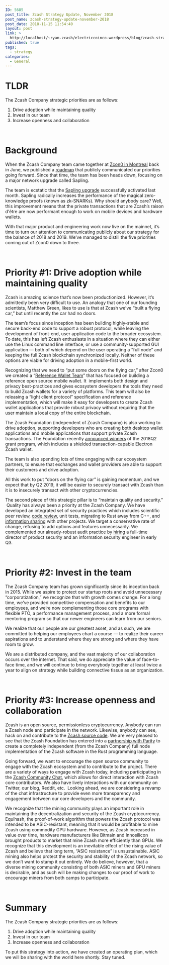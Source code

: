 ```yaml
---
ID: 5685
post_title: Zcash Strategy Update, November 2018
post_name: zcash-strategy-update-november-2018
post_date: 2018-11-15 11:54:40
layout: post
link: >
  http://localhost/~ryan.zcash/electriccoinco-wordpress/blog/zcash-strategy-update-november-2018/
published: true
tags:
  - strategy
categories:
  - General
---
```

<!-- wp:heading {"level":1} -->
<h1>TLDR</h1>
<!-- /wp:heading -->
<!-- wp:paragraph -->
<p>The Zcash Company strategic priorities are as follows:</p>
<!-- /wp:paragraph -->
<!-- wp:list {"ordered":true} -->
<ol>
<li>Drive adoption while maintaining quality</li>
<li>Invest in our team</li>
<li>Increase openness and collaboration</li>
</ol>
<p>&nbsp;</p>
<!-- /wp:list -->
<!-- wp:heading {"level":1} -->
<h1>Background</h1>
<!-- /wp:heading -->
<!-- wp:paragraph -->
<p>When the Zcash Company team came together at <a href="https://www.youtube.com/playlist?list=PL40dyJ0UYTLK507afWUMgzUYeh-i4qQWS">Zcon0 in Montreal</a> back in June, we published a <a href="https://z.cash/blog/zcash-company-proposed-roadmap/">roadmap</a> that publicly communicated our priorities going forward. Since that time, the team has been heads down, focusing on a major network upgrade called Sapling.</p>
<!-- /wp:paragraph -->
<!-- wp:paragraph -->
<p>The team is ecstatic that the <a href="https://z.cash/blog/sapling-activation-complete/">Sapling upgrade</a> successfully activated last month. Sapling radically increases the performance of the magical zero-knowledge proofs (known as zk-SNARKs). Why should anybody care? Well, this improvement means that the private transactions that are Zcash’s raison d'être are now performant enough to work on mobile devices and hardware wallets.</p>
<!-- /wp:paragraph -->
<!-- wp:paragraph -->
<p><p>With that major product and engineering work now live on the mainnet, it’s time to turn our attention to communicating publicly about our strategy for the balance of 2018 and 2019. We’ve managed to distill the five priorities coming out of Zcon0 down to three.</p>
<p>&nbsp;</p></p>
<!-- /wp:paragraph -->
<!-- wp:heading {"level":1} -->
<h1>Priority #1: Drive adoption while maintaining quality</h1>
<!-- /wp:heading -->
<!-- wp:paragraph -->
<p>Zcash is amazing science that’s now been productionized. However, it’s admittedly been very difficult to use. An analogy that one of our founding scientists, Matthew Green, likes to use is that at Zcash we’ve “built a flying car,” but until recently the car had no doors.</p>
<!-- /wp:paragraph -->
<!-- wp:paragraph -->
<p>The team’s focus since inception has been building highly-stable and secure back-end code to support a robust protocol, while leaving the development of front-end, user application code to the broader ecosystem. To date, this has left Zcash enthusiasts in a situation where they can either use the Linux command line interface, or use a community-supported GUI application — both of which depend on the user operating a “full node” and keeping the full Zcash blockchain synchronized locally. Neither of these options are viable for driving adoption in a mobile-first world.</p>
<!-- /wp:paragraph -->
<!-- wp:paragraph -->
<p>Recognizing that we need to “put some doors on the flying car,” after Zcon0 we created a “<a href="https://z.cash/blog/introducing-the-zcash-reference-wallet/">Reference Wallet Team</a>” that has focused on building a reference open source mobile wallet. It &nbsp;implements both design and privacy best-practices and gives ecosystem developers the tools they need to build Zcash wallets for a variety of platforms. This team will also be releasing a “light client protocol” specification and reference implementation, which will make it easy for developers to create Zcash wallet applications that provide robust privacy without requiring that the user maintain a local copy of the entire blockchain.</p>
<!-- /wp:paragraph -->
<!-- wp:paragraph -->
<p>The Zcash Foundation (independent of Zcash Company) is also working to drive adoption, supporting developers who are creating both desktop wallet applications and mobile applications that support private Zcash transactions. The Foundation recently <a href="https://z.cash.foundation/blog/q2-grant-winners/">announced winners</a> of the 2018Q2 grant program, which includes a shielded transaction-capable Electron Zcash wallet.</p>
<!-- /wp:paragraph -->
<!-- wp:paragraph -->
<p>The team is also spending lots of time engaging with our ecosystem partners, to ensure that exchanges and wallet providers are able to support their customers and drive adoption.</p>
<!-- /wp:paragraph -->
<!-- wp:paragraph -->
<p>All this work to put “doors on the flying car” is gaining momentum, and we expect that by Q2 2019, it will be easier to securely transact with Zcash than it is to insecurely transact with other cryptocurrencies.</p>
<!-- /wp:paragraph -->
<!-- wp:paragraph -->
<p>The second piece of this strategic pillar is to “maintain quality and security.” &nbsp;Quality has always been a priority at the Zcash Company. We have developed an integrated set of security practices which includes scientific peer review, <a href="https://z.cash/blog/audit-results">code review</a>, unit tests, migrating to Rust away from C++, and <a href="https://github.com/RD-Crypto-Spec/Responsible-Disclosure">information sharing</a> with other projects. We target a conservative rate of change, refusing to add options and features unnecessarily. We complemented our already-robust audit practice by <a href="https://z.cash/blog/zcash-company-continues-to-attract-talent/">hiring</a> a full-time director of product security and an information security engineer in early Q3.</p>
<!-- /wp:paragraph -->
<!-- wp:paragraph -->
<p>&nbsp;</p>
<!-- /wp:paragraph -->
<!-- wp:heading {"level":1} -->
<h1>Priority #2: Invest in the team</h1>
<!-- /wp:heading -->
<!-- wp:paragraph -->
<p>The Zcash Company team has grown significantly since its inception back in 2015. While we aspire to protect our startup roots and avoid unnecessary “corporatization,” we recognize that with growth comes change. For a long time, we’ve provided competitive compensation and benefits to our employees, and we’re now complementing those core programs with flexible PTO, a performance management process, and a more formal mentoring program so that our newer engineers can learn from our seniors.</p>
<!-- /wp:paragraph -->
<!-- wp:paragraph -->
<p>We realize that our people are our greatest asset, and as such, we are committed to helping our employees chart a course — to realize their career aspirations and to understand where they are strong and where they have room to grow.</p>
<!-- /wp:paragraph -->
<!-- wp:paragraph -->
<p>We are a distributed company, and the vast majority of our collaboration occurs over the internet. That said, we do appreciate the value of face-to-face time, and we will continue to bring everybody together at least twice a year to align on strategy while building connective tissue as an organization.</p>
<!-- /wp:paragraph -->
<!-- wp:paragraph -->
<p>&nbsp;</p>
<!-- /wp:paragraph -->
<!-- wp:heading {"level":1} -->
<h1>Priority #3: Increase openness and collaboration</h1>
<!-- /wp:heading -->
<!-- wp:paragraph -->
<p>Zcash is an open source, permissionless cryptocurrency. Anybody can run a Zcash node and participate in the network. Likewise, anybody can see, hack on and contribute to the <a href="https://github.com/zcash/zcash">Zcash source code</a>. We are very pleased to see that the Zcash Foundation has entered into a <a href="https://z.cash.foundation/blog/parity-partnership/">partnership with Parity</a> to create a completely independent (from the Zcash Company) full node implementation of the Zcash software in the Rust programming language.</p>
<!-- /wp:paragraph -->
<!-- wp:paragraph -->
<p>Going forward, we want to encourage the open source community to engage with the Zcash ecosystem and to contribute to the project. There are a variety of ways to engage with Zcash today, including participating in the <a href="https://chat.zcashcommunity.com/home">Zcash Community Chat</a>, which allows for direct interaction with Zcash core contributors. We also have lively interactions with our community on Twitter, our blog, Reddit, etc. &nbsp;Looking ahead, we are considering a revamp of the chat infrastructure to provide even more transparency and engagement between our core developers and the community.</p>
<!-- /wp:paragraph -->
<!-- wp:paragraph -->
<p><p>We recognize that the mining community plays an important role in maintaining the decentralization and security of the Zcash cryptocurrency. Equihash, the proof-of-work algorithm that powers the Zcash protocol was intended to be ASIC-resistant, meaning that it would be profitable to mine Zcash using commodity GPU hardware. However, as Zcash increased in value over time, hardware manufacturers like Bitmain and Innosilicon brought products to market that mine Zcash more efficiently than GPUs. We recognize that this development is an inevitable effect of the rising value of Zcash and believe that long term, “ASIC resistance” is unsustainable. ASIC mining also helps protect the security and stability of the Zcash network, so we don’t want to stamp it out entirely. We do believe, however, that a diverse mining community consisting of both ASIC miners and GPU miners is desirable, and as such will be making changes to our proof of work to encourage miners from both camps to participate.</p>
<p>&nbsp;</p></p>
<!-- /wp:paragraph -->
<!-- wp:heading {"level":1} -->
<h1>Summary</h1>
<!-- /wp:heading -->
<!-- wp:paragraph -->
<p>The Zcash Company strategic priorities are as follows:</p>
<!-- /wp:paragraph -->
<!-- wp:list {"ordered":true} -->
<ol><li>Drive adoption while maintaining quality</li><li>Invest in our team</li><li>Increase openness and collaboration</li></ol>
<!-- /wp:list -->
<!-- wp:paragraph -->
<p>To put this strategy into action, we have created an operating plan, which we will be sharing with the world here shortly. Stay tuned.</p>
<!-- /wp:paragraph -->
<!-- wp:paragraph -->
<p>&nbsp;</p>
<!-- /wp:paragraph -->